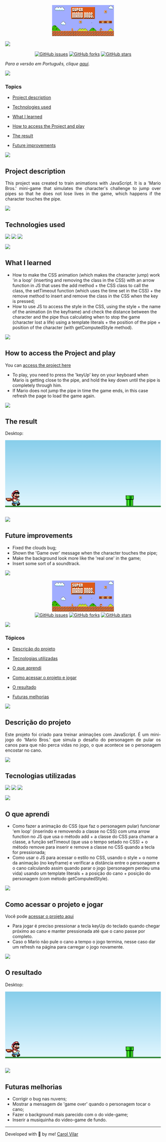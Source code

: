 <div align='center'> <img src="./assets/game-template.png" alt="the original game template"> </div>


![](https://i.imgur.com/waxVImv.png)


<div align='center'>
  <a href="https://github.com/Caroline-Barbosa-Vilar/mario-js/issues"><img alt="GitHub issues" src="https://img.shields.io/github/issues/Caroline-Barbosa-Vilar/mario-js"></a>
  <a href="https://github.com/Caroline-Barbosa-Vilar/mario-js/network"><img alt="GitHub forks" src="https://img.shields.io/github/forks/Caroline-Barbosa-Vilar/mario-js"></a>
  <a href="https://github.com/Caroline-Barbosa-Vilar/mario-js/stargazers"><img alt="GitHub stars" src="https://img.shields.io/github/stars/Caroline-Barbosa-Vilar/mario-js"></a> 
</div>

_Para a versão em Português, clique [aqui](#portuguese)._ 


![](https://i.imgur.com/waxVImv.png)


### Topics

- [Project description](#project-description)

- [Technologies used](#technologies-used)

- [What I learned](#what-I-learned)

- [How to access the Project and play](#how-to-access-the-project-and-play) 

- [The result](#the-result)

- [Future improvements](#future-improvements)


![](https://i.imgur.com/waxVImv.png)


## Project description

<p align="justify">
  This project was created to train animations with JavaScript. It is a 'Mario Bros.' mini-game that simulates the character's challenge to jump over pipes so that he does not lose lives in the game, which happens if the character touches the pipe.
</p>


![](https://i.imgur.com/waxVImv.png)


## Technologies used

<div>
  <img src="https://img.shields.io/badge/HTML5-E34F26?style=for-the-badge&logo=html5&logoColor=white">
  <img src="https://img.shields.io/badge/CSS3-1572B6?style=for-the-badge&logo=css3&logoColor=white">
  <img src="https://img.shields.io/badge/JavaScript-F7DF1E?style=for-the-badge&logo=javascript&logoColor=black">
</div>


![](https://i.imgur.com/waxVImv.png)


## What I learned

- How to make the CSS animation (which makes the character jump) work 'in a loop' (inserting and removing the class in the CSS) with an arrow function in JS that uses the add method + the CSS class to call the class, the setTimeout function (which uses the time set in the CSS) + the remove method to insert and remove the class in the CSS when the key is pressed;
- How to use JS to access the style in the CSS, using the style + the name of the animation (in the keyframe) and check the distance between the character and the pipe thus calculating when to stop the game (character lost a life) using a template literals + the position of the pipe + position of the character (with getComputedStyle method).


![](https://i.imgur.com/waxVImv.png)


## How to access the Project and play

You can [access the project here](https://caroline-barbosa-vilar.github.io/mario-js/) 

- To play, you need to press the 'keyUp' key on your keyboard when Mario is getting close to the pipe, and hold the key down until the pipe is completely through him.
- If Mario does not jump the pipe in time the game ends, in this case refresh the page to load the game again.


![](https://i.imgur.com/waxVImv.png)


## The result 

Desktop:

<img src="./assets/mario-js-desktop-screen.gif" alt="the game screen gif">


![](https://i.imgur.com/waxVImv.png)


## Future improvements

- Fixed the clouds bug;
- Shown the 'Game over' message when the character touches the pipe;
- Make the background look more like the 'real one' in the game;
- Insert some sort of a soundtrack.


![](https://i.imgur.com/waxVImv.png)


<div id="portuguese">

  
<div align='center'> <img src="./assets/game-template.png" alt="the original game template"> </div>
  

<div align='center'>
  <a href="https://github.com/Caroline-Barbosa-Vilar/mario-js/issues"><img alt="GitHub issues" src="https://img.shields.io/github/issues/Caroline-Barbosa-Vilar/mario-js"></a>
  <a href="https://github.com/Caroline-Barbosa-Vilar/mario-js/network"><img alt="GitHub forks" src="https://img.shields.io/github/forks/Caroline-Barbosa-Vilar/mario-js"></a>
  <a href="https://github.com/Caroline-Barbosa-Vilar/mario-js/stargazers"><img alt="GitHub stars" src="https://img.shields.io/github/stars/Caroline-Barbosa-Vilar/mario-js"></a> 
</div>


![](https://i.imgur.com/waxVImv.png)
  
  
### Tópicos 

- [Descrição do projeto](#descrição-do-projeto)

- [Tecnologias utilizadas](#tecnologias-utilizadas)

- [O que aprendi](#o-que-aprendi)

- [Como acessar o projeto e jogar](#como-acessar-o-projeto-e-jogar)
  
- [O resultado](#o-resultado)  

- [Futuras melhorias](#futuras-melhorias)

  
![](https://i.imgur.com/waxVImv.png)
  
  
## Descrição do projeto 

<p align="justify">
  Este projeto foi criado para treinar animações com JavaScript. É um mini-jogo do 'Mario Bros.' que simula p desafio do personagem de pular os canos para que não perca vidas no jogo, o que acontece se o personagem encostar no cano.
</p>


![](https://i.imgur.com/waxVImv.png)
  
  
## Tecnologias utilizadas

<div>
  <img src="https://img.shields.io/badge/HTML5-E34F26?style=for-the-badge&logo=html5&logoColor=white">
  <img src="https://img.shields.io/badge/CSS3-1572B6?style=for-the-badge&logo=css3&logoColor=white">
  <img src="https://img.shields.io/badge/JavaScript-F7DF1E?style=for-the-badge&logo=javascript&logoColor=black">
</div>


![](https://i.imgur.com/waxVImv.png)
  
  
## O que aprendi

- Como fazer a animação do CSS (que faz o personagem pular) funcionar 'em loop' (inserindo e removendo a classe no CSS) com uma arrow function no JS que usa o método add + a classe do CSS para chamar a classe, a função setTimeout (que usa o tempo setado no CSS) + o método remove para inserir e remove a classe no CSS quando a tecla for pressionada;
- Como usar o JS para acessar o estilo no CSS, usando o style + o nome da animação (no keyframe) e verificar a distância entre o personagem e o cano calculando assim quando parar o jogo (personagem perdeu uma vida) usando um template literals + a posição do cano + posição do personagem (com método getComputedStyle).


![](https://i.imgur.com/waxVImv.png)

  
## Como acessar o projeto e jogar

Você pode [acessar o projeto aqui](https://caroline-barbosa-vilar.github.io/mario-js/)
  
- Para jogar é preciso pressionar a tecla keyUp do teclado quando chegar próximo ao cano e manter pressionada até que o cano passe por completo. 
- Caso o Mario não pule o cano a tempo o jogo termina, nesse caso dar um refresh na página para carregar o jogo novamente. 
  

![](https://i.imgur.com/waxVImv.png)

  
## O resultado  

Desktop:

<img src="./assets/mario-js-desktop-screen.gif" alt="the game desktop screen gif">


![](https://i.imgur.com/waxVImv.png)
  
## Futuras melhorias
  
- Corrigir o bug nas nuvens;
- Mostrar a mensagem de 'game over' quando o personagem tocar o cano;
- Fazer o background mais parecido com o do vide-game;
- Inserir a musiquinha do video-game de fundo.  

<hr>

Developed with 🧡 by me!  [Carol Vilar](https://www.linkedin.com/in/carolinebarbosavilar/)
